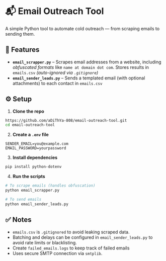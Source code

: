 # 📬 Email Outreach Tool

A simple Python tool to automate cold outreach — from scraping emails to sending them.

## 🔧 Features

- **`email_scrapper.py`** – Scrapes email addresses from a website, including _obfuscated formats_ like `name at domain dot com`. Stores results in `emails.csv` *(auto-ignored via `.gitignore`)*  
- **`email_sender_leads.py`** – Sends a templated email (with optional attachments) to each contact in `emails.csv`

## ⚙️ Setup

1. **Clone the repo**

```bash
https://github.com/aDiThYa-808/email-outreach-tool.git
cd email-outreach-tool
```

2. **Create a `.env` file**

```
SENDER_EMAIL=you@example.com  
EMAIL_PASSWORD=yourpassword
```

3. **Install dependencies**

```bash
pip install python-dotenv
```

4. **Run the scripts**

```bash
# To scrape emails (handles obfuscation)
python email_scrapper.py

# To send emails
python email_sender_leads.py
```

## ✅ Notes

- `emails.csv` is `.gitignored` to avoid leaking scraped data.
- Batching and delays can be configured in `email_sender_leads.py` to avoid rate limits or blacklisting.
- Create `failed_emails.logs` to keep track of failed emails
- Uses secure SMTP connection via `smtplib`.
